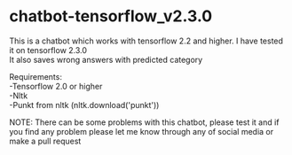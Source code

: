 # chatbot-tensorflow_v2.3.0

This is a chatbot which works with tensorflow 2.2 and higher. I have tested it on tensorflow 2.3.0<br>
It also saves wrong answers with predicted category

Requirements:<br>
-Tensorflow 2.0 or higher<br>
-Nltk<br>
-Punkt from nltk (nltk.download('punkt'))

NOTE: There can be some problems with this chatbot, please test it and if you find any problem please let me know through any of social media or make a pull request

